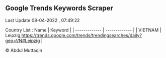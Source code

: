

## Google Trends Keywords Scraper 
 
Last Update 08-04-2022 , 07:49:22

Country List :
 Name  | Keyword |
| ------------- | ------------- |
| VIETNAM | Leipzig,https://trends.google.com/trends/trendingsearches/daily?geo=VN#Leipzig |



© Abdul Muttaqin 
